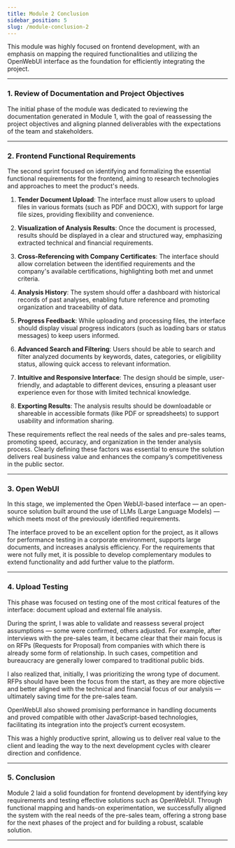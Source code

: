 ```yaml
---
title: Module 2 Conclusion
sidebar_position: 5
slug: /module-conclusion-2
---
```


This module was highly focused on frontend development, with an emphasis on mapping the required functionalities and utilizing the OpenWebUI interface as the foundation for efficiently integrating the project.

---

### 1. Review of Documentation and Project Objectives

The initial phase of the module was dedicated to reviewing the documentation generated in Module 1, with the goal of reassessing the project objectives and aligning planned deliverables with the expectations of the team and stakeholders.

---

### 2. Frontend Functional Requirements

The second sprint focused on identifying and formalizing the essential functional requirements for the frontend, aiming to research technologies and approaches to meet the product's needs.

1. **Tender Document Upload**: The interface must allow users to upload files in various formats (such as PDF and DOCX), with support for large file sizes, providing flexibility and convenience.

2. **Visualization of Analysis Results**: Once the document is processed, results should be displayed in a clear and structured way, emphasizing extracted technical and financial requirements.

3. **Cross-Referencing with Company Certificates**: The interface should allow correlation between the identified requirements and the company's available certifications, highlighting both met and unmet criteria.

4. **Analysis History**: The system should offer a dashboard with historical records of past analyses, enabling future reference and promoting organization and traceability of data.

5. **Progress Feedback**: While uploading and processing files, the interface should display visual progress indicators (such as loading bars or status messages) to keep users informed.

6. **Advanced Search and Filtering**: Users should be able to search and filter analyzed documents by keywords, dates, categories, or eligibility status, allowing quick access to relevant information.

7. **Intuitive and Responsive Interface**: The design should be simple, user-friendly, and adaptable to different devices, ensuring a pleasant user experience even for those with limited technical knowledge.

8. **Exporting Results**: The analysis results should be downloadable or shareable in accessible formats (like PDF or spreadsheets) to support usability and information sharing.

These requirements reflect the real needs of the sales and pre-sales teams, promoting speed, accuracy, and organization in the tender analysis process. Clearly defining these factors was essential to ensure the solution delivers real business value and enhances the company’s competitiveness in the public sector.

---

### 3. Open WebUI

In this stage, we implemented the Open WebUI-based interface — an open-source solution built around the use of LLMs (Large Language Models) — which meets most of the previously identified requirements.

The interface proved to be an excellent option for the project, as it allows for performance testing in a corporate environment, supports large documents, and increases analysis efficiency. For the requirements that were not fully met, it is possible to develop complementary modules to extend functionality and add further value to the platform.

---

### 4. Upload Testing

This phase was focused on testing one of the most critical features of the interface: document upload and external file analysis.

During the sprint, I was able to validate and reassess several project assumptions — some were confirmed, others adjusted. For example, after interviews with the pre-sales team, it became clear that their main focus is on RFPs (Requests for Proposal) from companies with which there is already some form of relationship. In such cases, competition and bureaucracy are generally lower compared to traditional public bids.

I also realized that, initially, I was prioritizing the wrong type of document. RFPs should have been the focus from the start, as they are more objective and better aligned with the technical and financial focus of our analysis — ultimately saving time for the pre-sales team.

OpenWebUI also showed promising performance in handling documents and proved compatible with other JavaScript-based technologies, facilitating its integration into the project’s current ecosystem.

This was a highly productive sprint, allowing us to deliver real value to the client and leading the way to the next development cycles with clearer direction and confidence.

---

### 5. Conclusion

Module 2 laid a solid foundation for frontend development by identifying key requirements and testing effective solutions such as OpenWebUI. Through functional mapping and hands-on experimentation, we successfully aligned the system with the real needs of the pre-sales team, offering a strong base for the next phases of the project and for building a robust, scalable solution.

---